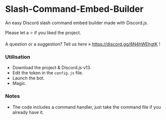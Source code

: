 # Slash-Command-Embed-Builder

An easy Discord slash command embed builder made with Discord.js.

Please let a ⭐ if you liked the project.

A question or a suggestion? Tell us here » https://discord.gg/8N4hWEhgtK !

### Utilisation

- Download the project & Discord.js v13.
- Edit the token in the `config.js` file.
- Launch the bot.
- Magic.

### Notes

- The code includes a command handler, just take the command file if you already have it.
